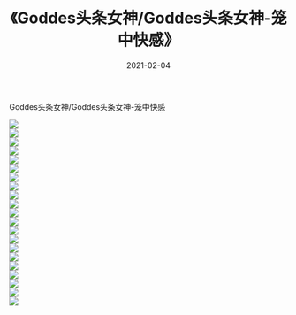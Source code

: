 ﻿---
layout: post
title:  《Goddes头条女神/Goddes头条女神-笼中快感》
date:   2021-02-04
img: http://pic.660000.xyz/1:/网络美图/2021/Goddes头条女神/Goddes头条女神-笼中快感/000.jpg
categories: [美女, 清纯, 唯美]
---

Goddes头条女神/Goddes头条女神-笼中快感

 ![](http://pic.660000.xyz/1:/网络美图/2021/Goddes头条女神/Goddes头条女神-笼中快感/001.jpg) <br>![](http://pic.660000.xyz/1:/网络美图/2021/Goddes头条女神/Goddes头条女神-笼中快感/002.jpg) <br>![](http://pic.660000.xyz/1:/网络美图/2021/Goddes头条女神/Goddes头条女神-笼中快感/003.jpg) <br>![](http://pic.660000.xyz/1:/网络美图/2021/Goddes头条女神/Goddes头条女神-笼中快感/004.jpg) <br>![](http://pic.660000.xyz/1:/网络美图/2021/Goddes头条女神/Goddes头条女神-笼中快感/005.jpg) <br>![](http://pic.660000.xyz/1:/网络美图/2021/Goddes头条女神/Goddes头条女神-笼中快感/006.jpg) <br>![](http://pic.660000.xyz/1:/网络美图/2021/Goddes头条女神/Goddes头条女神-笼中快感/007.jpg) <br>![](http://pic.660000.xyz/1:/网络美图/2021/Goddes头条女神/Goddes头条女神-笼中快感/008.jpg) <br>![](http://pic.660000.xyz/1:/网络美图/2021/Goddes头条女神/Goddes头条女神-笼中快感/009.jpg) <br>![](http://pic.660000.xyz/1:/网络美图/2021/Goddes头条女神/Goddes头条女神-笼中快感/010.jpg) <br>![](http://pic.660000.xyz/1:/网络美图/2021/Goddes头条女神/Goddes头条女神-笼中快感/011.jpg) <br>![](http://pic.660000.xyz/1:/网络美图/2021/Goddes头条女神/Goddes头条女神-笼中快感/012.jpg) <br>![](http://pic.660000.xyz/1:/网络美图/2021/Goddes头条女神/Goddes头条女神-笼中快感/013.jpg) <br>![](http://pic.660000.xyz/1:/网络美图/2021/Goddes头条女神/Goddes头条女神-笼中快感/014.jpg) <br>![](http://pic.660000.xyz/1:/网络美图/2021/Goddes头条女神/Goddes头条女神-笼中快感/015.jpg) <br>![](http://pic.660000.xyz/1:/网络美图/2021/Goddes头条女神/Goddes头条女神-笼中快感/016.jpg) <br>![](http://pic.660000.xyz/1:/网络美图/2021/Goddes头条女神/Goddes头条女神-笼中快感/017.jpg) <br>![](http://pic.660000.xyz/1:/网络美图/2021/Goddes头条女神/Goddes头条女神-笼中快感/018.jpg) <br>![](http://pic.660000.xyz/1:/网络美图/2021/Goddes头条女神/Goddes头条女神-笼中快感/019.jpg) <br>![](http://pic.660000.xyz/1:/网络美图/2021/Goddes头条女神/Goddes头条女神-笼中快感/020.jpg) <br>![](http://pic.660000.xyz/1:/网络美图/2021/Goddes头条女神/Goddes头条女神-笼中快感/021.jpg) <br>
